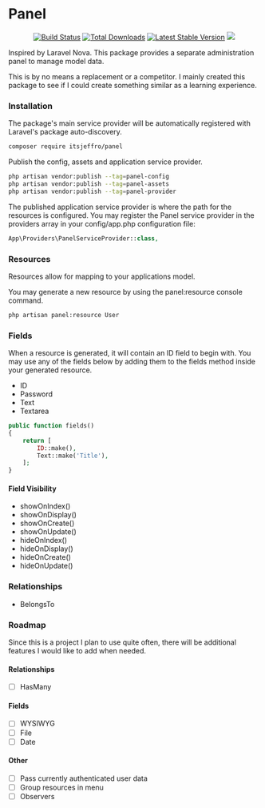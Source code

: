 # Panel

<p align="center">
    <a href="https://github.com/itsjeffro/panel/actions"><img src="https://github.com/itsjeffro/panel/workflows/tests/badge.svg" alt="Build Status"></a>
    <a href="https://packagist.org/packages/itsjeffro/panel"><img src="https://poser.pugx.org/itsjeffro/panel/d/total.svg" alt="Total Downloads"></a>
    <a href="https://packagist.org/packages/itsjeffro/panel"><img src="https://poser.pugx.org/itsjeffro/panel/v/stable.svg" alt="Latest Stable Version"></a>
    <a href="https://packagist.org/packages/itsjeffro/panel"><img src="https://poser.pugx.org/itsjeffro/panel/license.svg"></a>
</p>

Inspired by Laravel Nova. This package provides a separate administration panel to manage model data.

This is by no means a replacement or a competitor. I mainly created this package to see if I could create 
something similar as a learning experience.

### Installation
The package's main service provider will be automatically registered with Laravel's package auto-discovery.

```bash
composer require itsjeffro/panel
```

Publish the config, assets and application service provider.
```bash
php artisan vendor:publish --tag=panel-config
php artisan vendor:publish --tag=panel-assets
php artisan vendor:publish --tag=panel-provider
```

The published application service provider is where the path for the resources is configured. You may register the Panel service 
provider in the providers array in your config/app.php configuration file:

```php
App\Providers\PanelServiceProvider::class,
```

### Resources
Resources allow for mapping to your applications model.

You may generate a new resource by using the panel:resource console command.

```bash
php artisan panel:resource User
```

### Fields

When a resource is generated, it will contain an ID field to begin with. You may use any of the fields below by adding them
to the fields method inside your generated resource.

- ID
- Password
- Text
- Textarea

```php
public function fields()
{
    return [
        ID::make(),
        Text::make('Title'),
    ];
}
```

#### Field Visibility

- showOnIndex()
- showOnDisplay()
- showOnCreate()
- showOnUpdate()
- hideOnIndex()
- hideOnDisplay()
- hideOnCreate()
- hideOnUpdate()

### Relationships

- BelongsTo

### Roadmap

Since this is a project I plan to use quite often, there will be additional features I would like to add when needed.

#### Relationships

- [ ] HasMany

#### Fields

- [ ] WYSIWYG
- [ ] File
- [ ] Date

#### Other

- [ ] Pass currently authenticated user data
- [ ] Group resources in menu
- [ ] Observers